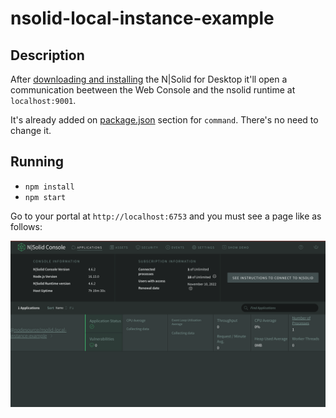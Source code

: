 # nsolid-local-instance-example

## Description

After [downloading and installing](https://downloads.nodesource.com/) the N|Solid for Desktop it'll open a communication beetween the Web Console and the nsolid runtime at `localhost:9001`.

It's already added on [package.json](./package.json) section for `command`. There's no need to change it.

## Running

- `npm install`
- `npm start`

Go to your portal at `http://localhost:6753` and you must see a page like as follows:

![print screen from N|Solid console](./print.png)